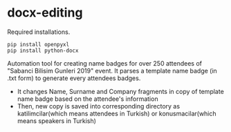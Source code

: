 # docx-editing

Required installations.
```
pip install openpyxl
pip install python-docx
```

Automation tool for creating name badges for over 250 attendees of "Sabanci Bilisim Gunleri 2019" event.
It parses a template name badge (in .txt form) to generate every attendees badges. 
- It changes Name, Surname and Company fragments in copy of template name badge based on the attendee's information
- Then, new copy is saved into corresponding directory as katilimcilar(which means attendees in Turkish) or konusmacilar(which means speakers in Turkish)
